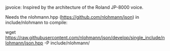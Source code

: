 jpvoice: Inspired by the architecture of the Roland JP-8000 voice.

Needs the nlohmann.hpp (https://github.com/nlohmann/json) in include/nlohmann to compile:

wget https://raw.githubusercontent.com/nlohmann/json/develop/single_include/nlohmann/json.hpp -P include/nlohmann/
